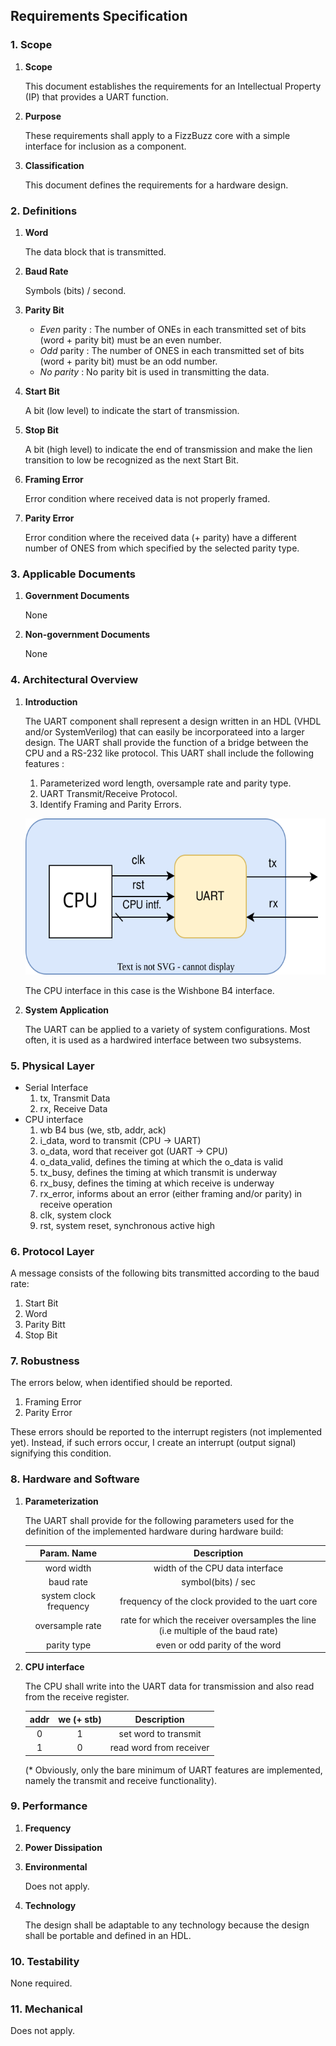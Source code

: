 
## Requirements Specification


### 1. Scope

1. **Scope**

   This document establishes the requirements for an Intellectual Property (IP) that provides a UART function.
1. **Purpose**
 
   These requirements shall apply to a FizzBuzz core with a simple interface for inclusion as a component.
1. **Classification**
    
   This document defines the requirements for a hardware design.


### 2. Definitions

1. **Word**

   The data block that is transmitted.
2. **Baud Rate**
   
   Symbols (bits) / second.
3. **Parity Bit** 
	* *Even* parity : The number of ONEs in each transmitted set of bits (word + parity bit) must be an even number.
	* *Odd* parity : The number of ONES in each transmitted set of bits (word + parity bit) must be an odd number.
	* *No parity* : No parity bit is used in transmitting the data.

1. **Start Bit**

   A bit (low level) to indicate the start of transmission.
1. **Stop Bit**

   A bit (high level) to indicate the end of transmission and make the lien transition to low be recognized as the next Start Bit.
1. **Framing Error**

   Error condition where received data is not properly framed.
1. **Parity Error** 

   Error condition where the received data (+ parity) have a different number of ONES from which specified by the selected parity type.
   

### 3. Applicable Documents

1. **Government Documents**

   None
1. **Non-government Documents**

   None


### 4. Architectural Overview

1. **Introduction**

   The UART component shall represent a design written in an HDL (VHDL and/or SystemVerilog) that can easily be        incorporateed into a larger design. The UART shall provide the function of a bridge between the CPU and a RS-232    like protocol. This UART shall include the following features : 
     1. Parameterized word length, oversample rate and parity type.
     1. UART Transmit/Receive Protocol.
     1. Identify Framing and Parity Errors.
   <p align="center">
     <img src="https://github.com/npatsiatzis/uart/blob/main/docs/img/uart_core.drawio.svg" width = "500" height =    "250" />
   </p>
   The CPU interface in this case is the Wishbone B4 interface.

1. **System Application**
   
    The UART can be applied to a variety of system configurations. Most often, it is used as a hardwired interface between two subsystems.

### 5. Physical Layer

* Serial Interface
    1. tx, Transmit Data
    2. rx, Receive Data
* CPU interface
    1. wb B4 bus (we, stb, addr, ack)
    5. i_data, word to transmit (CPU -> UART)
    6. o_data, word that receiver got (UART -> CPU)
    7. o_data_valid, defines the timing at which the o_data is valid
    8. tx_busy, defines the timing at which transmit is underway
    9. rx_busy, defines the timing at which receive is underway
    10. rx_error, informs about an error (either framing and/or parity) in receive operation
    7. clk, system clock
    8. rst, system reset, synchronous active high

### 6. Protocol Layer

A message consists of the following bits transmitted according to the baud rate:
   
1. Start Bit
2. Word
3. Parity Bitt
4. Stop Bit 

### 7. Robustness

The errors below, when identified should be reported.
1. Framing Error
2. Parity Error

These errors should be reported to the interrupt registers (not implemented yet). Instead, if such errors occur, I create an interrupt (output signal) signifying this condition.

### 8. Hardware and Software

1. **Parameterization**

   The UART shall provide for the following parameters used for the definition of the implemented hardware during hardware build:

   | Param. Name | Description |
   | :------: | :------: |
   | word width | width of the CPU data interface |
   | baud rate | symbol(bits) / sec |
   | system clock frequency | frequency of the clock provided to the uart core |
   | oversample rate | rate for which the receiver oversamples the line (i.e multiple of the baud rate) |
   | parity type | even or odd parity of the word 

1. **CPU interface**

   The CPU shall write into the UART data for transmission and also read from the receive register.

   | addr | we (+ stb) | Description |
   | :------: | :------: | :------: | 
   | 0 | 1 | set word to transmit |
   | 1 | 0 | read word from receiver |

   (* Obviously, only the bare minimum of UART features are implemented, namely the transmit and receive   functionality).

### 9. Performance

1. **Frequency**
1. **Power Dissipation**
1. **Environmental**
 
   Does not apply.
1. **Technology**

   The design shall be adaptable to any technology because the design shall be portable and defined in an HDL.

### 10. Testability

None required.

### 11. Mechanical
Does not apply.
